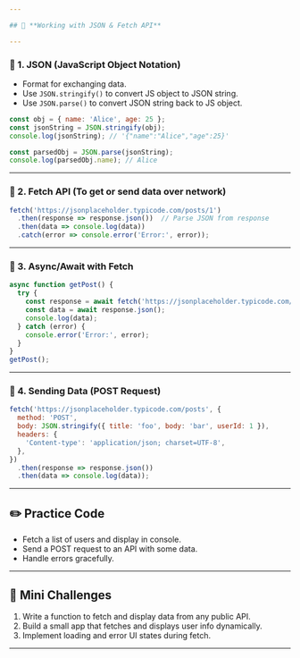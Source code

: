 ```yaml
---

## 📘 **Working with JSON & Fetch API**

---
```


### 🔹 1. JSON (JavaScript Object Notation)

* Format for exchanging data.
* Use `JSON.stringify()` to convert JS object to JSON string.
* Use `JSON.parse()` to convert JSON string back to JS object.

```javascript
const obj = { name: 'Alice', age: 25 };
const jsonString = JSON.stringify(obj);
console.log(jsonString); // '{"name":"Alice","age":25}'

const parsedObj = JSON.parse(jsonString);
console.log(parsedObj.name); // Alice
```

---

### 🔹 2. Fetch API (To get or send data over network)

```javascript
fetch('https://jsonplaceholder.typicode.com/posts/1')
  .then(response => response.json())  // Parse JSON from response
  .then(data => console.log(data))
  .catch(error => console.error('Error:', error));
```

---

### 🔹 3. Async/Await with Fetch

```javascript
async function getPost() {
  try {
    const response = await fetch('https://jsonplaceholder.typicode.com/posts/1');
    const data = await response.json();
    console.log(data);
  } catch (error) {
    console.error('Error:', error);
  }
}
getPost();
```

---

### 🔹 4. Sending Data (POST Request)

```javascript
fetch('https://jsonplaceholder.typicode.com/posts', {
  method: 'POST',
  body: JSON.stringify({ title: 'foo', body: 'bar', userId: 1 }),
  headers: {
    'Content-type': 'application/json; charset=UTF-8',
  },
})
  .then(response => response.json())
  .then(data => console.log(data));
```

---

## ✏️ Practice Code

* Fetch a list of users and display in console.
* Send a POST request to an API with some data.
* Handle errors gracefully.

---

## 🎯 Mini Challenges

1. Write a function to fetch and display data from any public API.
2. Build a small app that fetches and displays user info dynamically.
3. Implement loading and error UI states during fetch.

---


